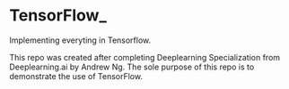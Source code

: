 # TensorFlow_
 Implementing everyting in Tensorflow.

This repo was created after completing Deeplearning Specialization from Deeplearning.ai by Andrew Ng.
The sole purpose of this repo is to demonstrate the use of TensorFlow.